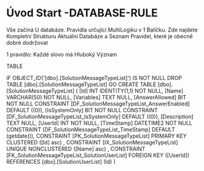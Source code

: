 ﻿# Úvod   Start -DATABASE-RULE  

Vše začíná U databáze. 
Pravidla určující MultiLogiku v 1 Balíčku.
Zde najdete Kompletní Strukturu Aktuální Databáze
a Seznam Pravidel, které je obecně dobré dodržovat

1 pravidlo: Každé slovo má Hluboký Význam

TABLE


 IF OBJECT_ID('[dbo].[SolutionMessageTypeList]') IS NOT NULL 
 DROP TABLE [dbo].[SolutionMessageTypeList] 
 GO
 CREATE TABLE [dbo].[SolutionMessageTypeList] ( 
 [Id]             INT              IDENTITY(1,1)          NOT NULL,
 [Name]           VARCHAR(50)                             NOT NULL,
 [Variables]      TEXT                                        NULL,
 [AnswerAllowed]  BIT                                     NOT NULL  CONSTRAINT [DF_SolutionMessageTypeList_AnswerEnabled] DEFAULT ((0)),
 [IsSystemOnly]   BIT                                     NOT NULL  CONSTRAINT [DF_SolutionMessageTypeList_IsSystemOnly] DEFAULT ((0)),
 [Description]    TEXT                                        NULL,
 [UserId]         INT                                     NOT NULL,
 [TimeStamp]      DATETIME2                               NOT NULL  CONSTRAINT [DF_SolutionMessageTypeList_TimeStamp] DEFAULT (getdate()),
 CONSTRAINT   [PK_SolutionMessageTypeList]  PRIMARY KEY CLUSTERED    ([Id] asc) ,
 CONSTRAINT   [IX_SolutionMessageTypeList]  UNIQUE      NONCLUSTERED ([Name] asc) ,
 CONSTRAINT [FK_SolutionMessageTypeList_SolutionUserList] FOREIGN KEY ([UserId]) REFERENCES [dbo].[SolutionUserList] (Id) )
 
 